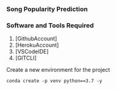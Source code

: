 ### Song Popularity Prediction

### Software and Tools Required

1. [GithubAccount]
2. [HerokuAccount]
3. [VSCodeIDE]
4. [GITCLI] 

Create a new environment for the project

```
conda create -p venv python==3.7 -y

```